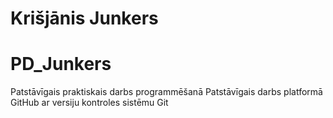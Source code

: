 # Krišjānis Junkers
# PD_Junkers
Patstāvīgais praktiskais darbs programmēšanā
Patstāvīgais darbs platformā GitHub ar versiju kontroles sistēmu Git
